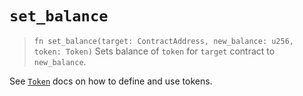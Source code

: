 # `set_balance`

> `fn set_balance(target: ContractAddress, new_balance: u256, token: Token)`
Sets balance of `token` for `target` contract to `new_balance`.

See [`Token`](../cheatcodes/token.md) docs on how to define and use tokens.
